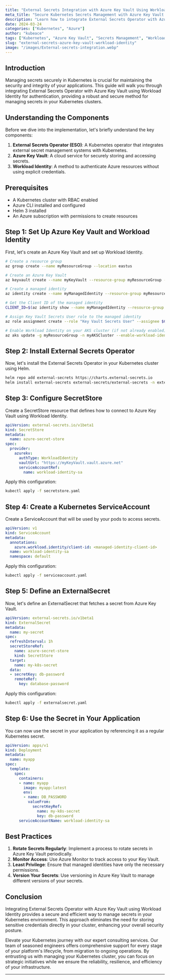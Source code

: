 ```yaml
---
title: "External Secrets Integration with Azure Key Vault Using Workload Identity"
meta_title: "Secure Kubernetes Secrets Management with Azure Key Vault and Workload Identity"
description: "Learn how to integrate External Secrets Operator with Azure Key Vault using Workload Identity for secure and efficient secrets management in Kubernetes."
date: 2024-03-24
categories: ["Kubernetes", "Azure"]
author: "kubeace"
tags: ["Kubernetes", "Azure Key Vault", "Secrets Management", "Workload Identity"]
slug: "external-secrets-azure-key-vault-workload-identity"
image: "/images/External-secrets-integration.webp"
---
```


## Introduction

Managing secrets securely in Kubernetes is crucial for maintaining the security and integrity of your applications. This guide will walk you through integrating External Secrets Operator with Azure Key Vault using Workload Identity for authentication, providing a robust and secure method for managing secrets in your Kubernetes clusters.

## Understanding the Components

Before we dive into the implementation, let's briefly understand the key components:

1. **External Secrets Operator (ESO)**: A Kubernetes operator that integrates external secret management systems with Kubernetes.
2. **Azure Key Vault**: A cloud service for securely storing and accessing secrets.
3. **Workload Identity**: A method to authenticate Azure resources without using explicit credentials.

## Prerequisites

- A Kubernetes cluster with RBAC enabled
- Azure CLI installed and configured
- Helm 3 installed
- An Azure subscription with permissions to create resources

## Step 1: Set Up Azure Key Vault and Workload Identity

First, let's create an Azure Key Vault and set up Workload Identity.

```bash
# Create a resource group
az group create --name myResourceGroup --location eastus

# Create an Azure Key Vault
az keyvault create --name myKeyVault --resource-group myResourceGroup --location eastus

# Create a managed identity
az identity create --name myManagedIdentity --resource-group myResourceGroup

# Get the Client ID of the managed identity
CLIENT_ID=$(az identity show --name myManagedIdentity --resource-group myResourceGroup --query clientId -o tsv)

# Assign Key Vault Secrets User role to the managed identity
az role assignment create --role "Key Vault Secrets User" --assignee $CLIENT_ID --scope /subscriptions/<your-subscription-id>/resourceGroups/myResourceGroup/providers/Microsoft.KeyVault/vaults/myKeyVault

# Enable Workload Identity on your AKS cluster (if not already enabled)
az aks update -g myResourceGroup -n myAKSCluster --enable-workload-identity
```

## Step 2: Install External Secrets Operator

Now, let's install the External Secrets Operator in your Kubernetes cluster using Helm.

```bash
helm repo add external-secrets https://charts.external-secrets.io
helm install external-secrets external-secrets/external-secrets -n external-secrets --create-namespace
```

## Step 3: Configure SecretStore

Create a SecretStore resource that defines how to connect to Azure Key Vault using Workload Identity.

```yaml
apiVersion: external-secrets.io/v1beta1
kind: SecretStore
metadata:
  name: azure-secret-store
spec:
  provider:
    azurekv:
      authType: WorkloadIdentity
      vaultUrl: "https://myKeyVault.vault.azure.net"
      serviceAccountRef:
        name: workload-identity-sa
```

Apply this configuration:

```bash
kubectl apply -f secretstore.yaml
```

## Step 4: Create a Kubernetes ServiceAccount

Create a ServiceAccount that will be used by your pods to access secrets.

```yaml
apiVersion: v1
kind: ServiceAccount
metadata:
  annotations:
    azure.workload.identity/client-id: <managed-identity-client-id>
  name: workload-identity-sa
  namespace: default
```

Apply this configuration:

```bash
kubectl apply -f serviceaccount.yaml
```

## Step 5: Define an ExternalSecret

Now, let's define an ExternalSecret that fetches a secret from Azure Key Vault.

```yaml
apiVersion: external-secrets.io/v1beta1
kind: ExternalSecret
metadata:
  name: my-secret
spec:
  refreshInterval: 1h
  secretStoreRef:
    name: azure-secret-store
    kind: SecretStore
  target:
    name: my-k8s-secret
  data:
  - secretKey: db-password
    remoteRef:
      key: database-password
```

Apply this configuration:

```bash
kubectl apply -f externalsecret.yaml
```

## Step 6: Use the Secret in Your Application

You can now use the secret in your application by referencing it as a regular Kubernetes secret.

```yaml
apiVersion: apps/v1
kind: Deployment
metadata:
  name: myapp
spec:
  template:
    spec:
      containers:
      - name: myapp
        image: myapp:latest
        env:
        - name: DB_PASSWORD
          valueFrom:
            secretKeyRef:
              name: my-k8s-secret
              key: db-password
      serviceAccountName: workload-identity-sa
```

## Best Practices

1. **Rotate Secrets Regularly**: Implement a process to rotate secrets in Azure Key Vault periodically.
2. **Monitor Access**: Use Azure Monitor to track access to your Key Vault.
3. **Least Privilege**: Ensure that managed identities have only the necessary permissions.
4. **Version Your Secrets**: Use versioning in Azure Key Vault to manage different versions of your secrets.

## Conclusion

Integrating External Secrets Operator with Azure Key Vault using Workload Identity provides a secure and efficient way to manage secrets in your Kubernetes environment. This approach eliminates the need for storing sensitive credentials directly in your cluster, enhancing your overall security posture.

Elevate your Kubernetes journey with our expert consulting services. Our team of seasoned engineers offers comprehensive support for every stage of your platform's lifecycle, from migration to ongoing operations. By entrusting us with managing your Kubernetes cluster, you can focus on strategic initiatives while we ensure the reliability, resilience, and efficiency of your infrastructure.

---
